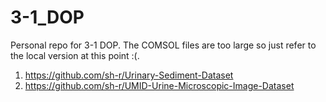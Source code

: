 # 3-1_DOP

Personal repo for 3-1 DOP. The COMSOL files are too large so just refer to the local version at this point :(. 

1. <a>https://github.com/sh-r/Urinary-Sediment-Dataset</a>
2. <a>https://github.com/sh-r/UMID-Urine-Microscopic-Image-Dataset</a>
